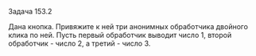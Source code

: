 Задача 153.2

Дана кнопка. Привяжите к ней три анонимных обработчика двойного клика по ней. Пусть первый обработчик выводит число 1, второй обработчик - число 2, а третий - число 3.